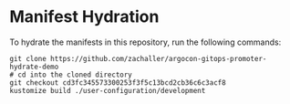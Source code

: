 # Manifest Hydration

To hydrate the manifests in this repository, run the following commands:

```shell
git clone https://github.com/zachaller/argocon-gitops-promoter-hydrate-demo
# cd into the cloned directory
git checkout cd3fc345573300253f3f5c13bcd2cb36c6c3acf8
kustomize build ./user-configuration/development
```
